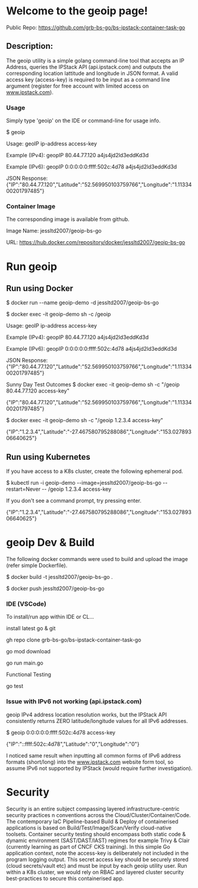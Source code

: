 # Welcome to the geoip page!
Public Repo: https://github.com/grb-bs-go/bs-ipstack-container-task-go

## Description:
The geoip utility is a simple golang command-line tool that accepts an IP Address, queries the IPStack API (api.ipstack.com) and outputs the corresponding location lattitude and longitude in JSON format. A valid access key (access-key) is required to be input as a command line argument (register for free account with limited access on www.ipstack.com).

### Usage
Simply type 'geoip' on the IDE or command-line for usage info.

$ geoip

Usage: geoIP ip-address access-key

Example (IPv4): geopIP 80.44.77.120 a4js4jd2ld3eddKd3d

Example (IPv6): geopIP 0:0:0:0:0:ffff:502c:4d78 a4js4jd2ld3eddKd3d

JSON Response: {"IP":"80.44.77.120","Latitude":"52.569950103759766","Longitude":"1.1133400201797485"}

### Container Image
The corresponding image is available from github.

Image Name: jessltd2007/geoip-bs-go  

URL: https://hub.docker.com/repository/docker/jessltd2007/geoip-bs-go

# Run geoip
## Run using Docker

$ docker run --name geoip-demo -d jessltd2007/geoip-bs-go

$ docker exec -it geoip-demo sh -c /geoip

Usage: geoIP ip-address access-key

Example (IPv4): geopIP 80.44.77.120 a4js4jd2ld3eddKd3d

Example (IPv6): geopIP 0:0:0:0:0:ffff:502c:4d78 a4js4jd2ld3eddKd3d

JSON Response: {"IP":"80.44.77.120","Latitude":"52.569950103759766","Longitude":"1.1133400201797485"}

Sunny Day Test Outcomes
$ docker exec -it geoip-demo sh -c "/geoip 80.44.77.120 access-key"

{"IP":"80.44.77.120","Latitude":"52.569950103759766","Longitude":"1.1133400201797485"}


$ docker exec -it geoip-demo sh -c "/geoip 1.2.3.4 access-key"

{"IP":"1.2.3.4","Latitude":"-27.467580795288086","Longitude":"153.02789306640625"}

## Run using Kubernetes
If you have access to a K8s cluster, create the following ephemeral pod.

$ kubectl run -i geoip-demo --image=jessltd2007/geoip-bs-go --restart=Never -- /geoip 1.2.3.4 access-key

If you don't see a command prompt, try pressing enter.

{"IP":"1.2.3.4","Latitude":"-27.467580795288086","Longitude":"153.02789306640625"}

# geoip Dev & Build
The following docker commands were used to build and upload the image (refer simple Dockerfile).

$ docker build -t jessltd2007/geoip-bs-go .

$ docker push jessltd2007/geoip-bs-go

### IDE (VSCode)

To install/run app within IDE or CL...

install latest go & git

gh repo clone grb-bs-go/bs-ipstack-container-task-go

go mod download

go run main.go

Functional Testing

go test

 
### Issue with IPv6 not working (api.ipstack.com)
geoip IPv4 address location resolution works, but the IPStack API consistently returns ZERO latitude/longitude values for all IPv6 addresses. 

$ geoip 0:0:0:0:0:ffff:502c:4d78 access-key

{"IP":"::ffff:502c:4d78","Latitude":"0","Longitude":"0"}

I noticed same result when inputting all common forms of IPv6 address formats (short/long) into the www.ipstack.com website form tool, so assume IPv6 not supported by IPStack (would require further investigation).

# Security
Security is an entire subject compassing layered infrastructure-centric security practices n conventions across the Cloud/Cluster/Container/Code. The contemporary IaC Pipeline-based Build & Deploy of containerised applications is based on Build/Test/Image/Scan/Verify cloud-native toolsets. Container security testing should encompass both static code & dynamic environment (SAST/DAST/IAST) regimes for example Trivy & Clair (currently learning as part of CNCF CKS training). In this simple Go application context, note the access-key is deliberately not included in the program logging output. This secret access key should be securely stored (cloud secrets/vault etc) and must be input by each geoip utility user. Run within a K8s cluster, we would rely on RBAC and layered cluster security best-practices to secure this containerised app.



 
